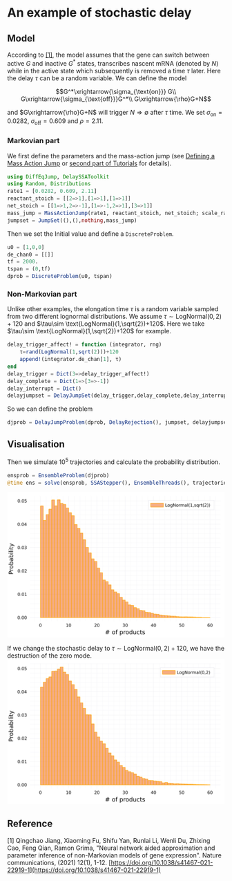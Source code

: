 # An example of stochastic delay 

## Model
According to [[1]](https://www.nature.com/articles/s41467-021-22919-1), the model assumes that the gene can switch between active $G$ and inactive $G^*$ states, transcribes nascent mRNA (denoted by  $N$) while in the active state which subsequently is removed a time $\tau$ later. Here the delay $\tau$ can be a random variable. We can define the model
```math
G^*\xrightarrow{\sigma_{\text{on}}} G\\
G\xrightarrow{\sigma_{\text{off}}}G^*\\
G\xrightarrow{\rho}G+N
```
and $G\xrightarrow{\rho}G+N$ will trigger $N\Rightarrow \emptyset$ after $\tau$ time.
We set $\sigma_{\text{on}}=0.0282$, $\sigma_{\text{off}}=0.609$ and $\rho=2.11$.

### Markovian part

We first define the parameters and the mass-action jump (see [Defining a Mass Action Jump](https://diffeq.sciml.ai/stable/types/jump_types/#Defining-a-Mass-Action-Jump) or [second part of Tutorials](tutorials.md) for details).

```julia
using DiffEqJump, DelaySSAToolkit
using Random, Distributions
rate1 = [0.0282, 0.609, 2.11]
reactant_stoich = [[2=>1],[1=>1],[1=>1]]
net_stoich = [[1=>1,2=>-1],[1=>-1,2=>1],[3=>1]]
mass_jump = MassActionJump(rate1, reactant_stoich, net_stoich; scale_rates =false)
jumpset = JumpSet((),(),nothing,mass_jump)
```

Then we set the Initial value and define a `DiscreteProblem`.

```julia
u0 = [1,0,0]
de_chan0 = [[]]
tf = 2000.
tspan = (0,tf)
dprob = DiscreteProblem(u0, tspan)
```
### Non-Markovian part
Unlike other examples, the elongation time $\tau$ is a random variable sampled from two different lognormal distributions. We assume $\tau\sim \text{LogNormal}(0,2)+120$ and $\tau\sim \text{LogNormal}(1,\sqrt{2})+120$. Here we take  $\tau\sim \text{LogNormal}(1,\sqrt{2})+120$ for example.
```julia
delay_trigger_affect! = function (integrator, rng)
    τ=rand(LogNormal(1,sqrt(2)))+120
    append!(integrator.de_chan[1], τ)
end
delay_trigger = Dict(3=>delay_trigger_affect!)
delay_complete = Dict(1=>[3=>-1]) 
delay_interrupt = Dict() 
delayjumpset = DelayJumpSet(delay_trigger,delay_complete,delay_interrupt)
```

So we can define the problem
```julia
djprob = DelayJumpProblem(dprob, DelayRejection(), jumpset, delayjumpset, de_chan0, save_positions=(false,false))
```

## Visualisation

Then we simulate $10^5$ trajectories and calculate the probability distribution.
```julia
ensprob = EnsembleProblem(djprob)
@time ens = solve(ensprob, SSAStepper(), EnsembleThreads(), trajectories=10^5)
```
![stochastic_delay1](../assets/stochastic_delay1.svg)

If we change the stochastic delay to $\tau\sim \text{LogNormal}(0,2)+120$, we have the destruction of the zero mode.
![stochastic_delay2](../assets/stochastic_delay2.svg)
## Reference

[1] Qingchao Jiang, Xiaoming Fu, Shifu Yan, Runlai Li, Wenli Du, Zhixing Cao, Feng Qian, Ramon Grima, "Neural network aided approximation and parameter inference of non-Markovian models of gene expression". Nature communications, (2021) 12(1), 1-12. [https://doi.org/10.1038/s41467-021-22919-1](https://doi.org/10.1038/s41467-021-22919-1)
